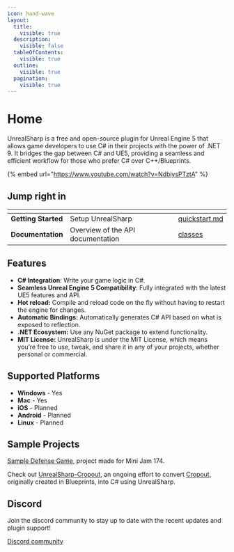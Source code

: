 ```yaml
---
icon: hand-wave
layout:
  title:
    visible: true
  description:
    visible: false
  tableOfContents:
    visible: true
  outline:
    visible: true
  pagination:
    visible: true
---
```


# Home

UnrealSharp is a free and open-source plugin for Unreal Engine 5 that allows game developers to use C# in their projects with the power of .NET 9. It bridges the gap between C# and UE5, providing a seamless and efficient workflow for those who prefer C# over C++/Blueprints.

{% embed url="https://www.youtube.com/watch?v=NdbiysPTztA" %}

## Jump right in

<table data-view="cards"><thead><tr><th></th><th></th><th data-hidden data-card-cover data-type="files"></th><th data-hidden></th><th data-hidden data-card-target data-type="content-ref"></th></tr></thead><tbody><tr><td><strong>Getting Started</strong></td><td>Setup UnrealSharp</td><td></td><td></td><td><a href="getting-started/quickstart.md">quickstart.md</a></td></tr><tr><td><strong>Documentation</strong></td><td>Overview of the API documentation</td><td></td><td></td><td><a href="documentation/classes/">classes</a></td></tr></tbody></table>

## Features <a href="#features" id="features"></a>

* **C# Integration**: Write your game logic in C#.
* **Seamless Unreal Engine 5 Compatibility**: Fully integrated with the latest UE5 features and API.
* **Hot reload:** Compile and reload code on the fly without having to restart the engine for changes.
* **Automatic Bindings:** Automatically generates C# API based on what is exposed to reflection.
* **.NET Ecosystem:** Use any NuGet package to extend functionality.
* **MIT License:** UnrealSharp is under the MIT License, which means you’re free to use, tweak, and share it in any of your projects, whether personal or commercial.

## Supported Platforms <a href="#supported-platforms" id="supported-platforms"></a>

* **Windows** - Yes
* **Mac** - Yes
* **iOS** - Planned
* **Android** - Planned
* **Linux** - Planned

## Sample Projects <a href="#sample-project" id="sample-project"></a>

[Sample Defense Game](https://github.com/UnrealSharp/UnrealSharp-SampleDefenseGame), project made for Mini Jam 174.

Check out [UnrealSharp-Cropout](https://github.com/UnrealSharp/UnrealSharp-Cropout/tree/main), an ongoing effort to convert [Cropout](https://www.unrealengine.com/en-US/blog/cropout-casual-rts-game-sample-project), originally created in Blueprints, into C# using UnrealSharp.

## Discord <a href="#discord" id="discord"></a>

Join the discord community to stay up to date with the recent updates and plugin support!

[Discord community](https://discord.gg/HQuJUYFxeV)
